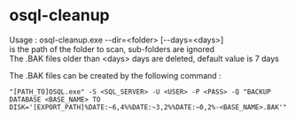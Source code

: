 # osql-cleanup

Usage : osql-cleanup.exe --dir=\<folder\> [--days=\<days\>]  
<folder> is the path of the folder to scan, sub-folders are ignored  
The .BAK files older than \<days\> days are deleted, default value is 7 days  
  
The .BAK files can be created by the following command :  
````
"[PATH_TO]OSQL.exe" -S <SQL_SERVER> -U <USER> -P <PASS> -Q "BACKUP DATABASE <BASE_NAME> TO DISK='[EXPORT_PATH]%DATE:~6,4%%DATE:~3,2%%DATE:~0,2%-<BASE_NAME>.BAK'"
````
